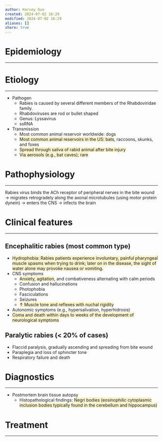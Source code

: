 ```yaml
---
author: Harvey Guo
created: 2024-07-02 16:29
modified: 2024-07-02 16:29
aliases: []
share: true
---
```

# Epidemiology
---


# Etiology
---
- Pathogen
	- Rabies is caused by several different members of the Rhabdoviridae family.
	- Rhabdoviruses are rod or bullet shaped
	- Genus: Lyssavirus
	- ssRNA
- Transmission
	- Most common animal reservoir worldwide: dogs 
	- <span style="background:rgba(240, 200, 0, 0.2)">Most common animal reservoirs in the US: bats</span>, raccoons, skunks, and foxes
	- <span style="background:rgba(240, 200, 0, 0.2)">Spread through saliva of rabid animal after bite injury</span>
	- <span style="background:rgba(240, 200, 0, 0.2)">Via aerosols (e.g., bat caves); rare</span>

# Pathophysiology
---
Rabies virus binds the ACh receptor of peripheral nerves in the bite wound → migrates retrogradely along the axonal microtubules (using motor protein dynein) → enters the CNS → infects the brain

# Clinical features
---
## Encephalitic rabies (most common type)
- <span style="background:rgba(240, 200, 0, 0.2)">Hydrophobia: Rabies patients experience involuntary, painful pharyngeal muscle spasms when trying to drink; later on in the disease, the sight of water alone may provoke nausea or vomiting. </span>
- CNS symptoms
	- <span style="background:rgba(240, 200, 0, 0.2)">Anxiety, agitation</span>, and combativeness alternating with calm periods
	- Confusion and hallucinations
	- Photophobia
	- Fasciculations
	- Seizures
	- <span style="background:rgba(240, 200, 0, 0.2)">↑ Muscle tone and reflexes with nuchal rigidity</span>
- Autonomic symptoms (e.g., hypersalivation, hyperhidrosis)
- <span style="background:rgba(240, 200, 0, 0.2)">Coma and death within days to weeks of the development of neurological symptoms</span> 
## Paralytic rabies (< 20% of cases)
- Flaccid paralysis, gradually ascending and spreading from bite wound
- Paraplegia and loss of sphincter tone
- Respiratory failure and death 

# Diagnostics
---
- Postmortem brain tissue autopsy
	- Histopathological findings: <span style="background:rgba(240, 200, 0, 0.2)">Negri bodies (eosinophilic cytoplasmic inclusion bodies typically found in the cerebellum and hippocampus)</span>

# Treatment
---

